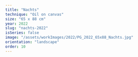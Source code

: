 ```yaml
---
title: "Nachts"
technique: "Oil on canvas"
size: "65 x 88 cm"
year: 2022
slug: "nachts-2022"
isSeries: false
image: "/assets/workImages/2022/PG_2022_65x88_Nachts.jpg"
orientation: "landscape"
order: 10
---
```

